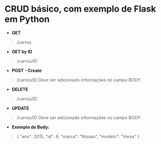 # CRUD básico, com exemplo de Flask em Python

* **GET**
> /carros

* **GET by ID**
> /carros/ID

* **POST - Create**
> /carros/ID
> Deve ser adicionado informações no campo BODY

* **DELETE**
> /carros/ID

* **UPDATE**

> /carros/ID
> Deve ser adicionado informações no campo BODY

* **Exemplo de Body:**

>{
>    "ano": 2015,
>    "id": 6,
>    "marca": "Nissan",
>    "modelo": "Versa"
>}